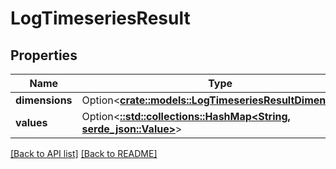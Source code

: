 # LogTimeseriesResult

## Properties

Name | Type | Description | Notes
------------ | ------------- | ------------- | -------------
**dimensions** | Option<[**crate::models::LogTimeseriesResultDimensions**](LogTimeseriesResultDimensions.md)> |  | 
**values** | Option<[**::std::collections::HashMap&lt;String, serde_json::Value&gt;**](SerdeJsonValue.md)> |  | 

[[Back to API list]](../README.md#documentation-for-api-endpoints) [[Back to README]](../README.md)


